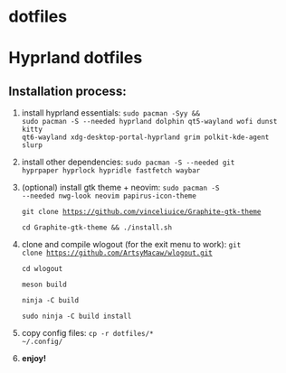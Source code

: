 # dotfiles
<h1><b>Hyprland dotfiles</b></h1>
<h2>Installation process:</h2>

1. install hyprland essentials: <code>sudo pacman -Syy && sudo pacman -S --needed hyprland dolphin qt5-wayland wofi dunst kitty qt6-wayland xdg-desktop-portal-hyprland grim polkit-kde-agent slurp</code>

2. install other dependencies: <code>sudo pacman -S --needed git hyprpaper hyprlock hypridle fastfetch waybar</code>

3. (optional) install gtk theme + neovim:
   <code>sudo pacman -S --needed nwg-look neovim papirus-icon-theme</code>
   
   <code>git clone https://github.com/vinceliuice/Graphite-gtk-theme</code>
   
   <code>cd Graphite-gtk-theme && ./install.sh</code>

4. clone and compile wlogout (for the exit menu to work):
   <code>git clone https://github.com/ArtsyMacaw/wlogout.git</code>
   
   <code>cd wlogout</code>
   
   <code>meson build</code>
   
   <code>ninja -C build</code>
   
   <code>sudo ninja -C build install</code>
   
5. copy config files: <code>cp -r dotfiles/* ~/.config/</code>

6. <b>enjoy!</b>
